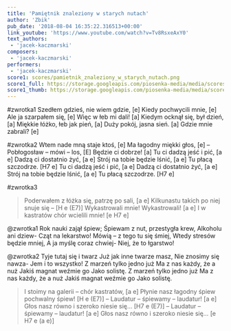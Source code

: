 ```yaml
---
title: 'Pamiętnik znaleziony w starych nutach'
author: 'Zbik'
pub_date: '2018-08-04 16:35:22.316513+00:00'
link_youtube: 'https://www.youtube.com/watch?v=Tv8RsxeAxY0'
text_authors:
 - 'jacek-kaczmarski'
composers:
 - 'jacek-kaczmarski'
performers:
 - 'jacek-kaczmarski'
score1: scores/pamietnik_znaleziony_w_starych_nutach.png
score1_full: https://storage.googleapis.com/piosenka-media/media/scores/pamietnik_znaleziony_w_starych_nutach.png
score1_thumb: https://storage.googleapis.com/piosenka-media/media/scores/pamietnik_znaleziony_w_starych_nutach.png.180x0_q85_upscale.png
---
```


#zwrotka1
Szedłem gdzieś, nie wiem gdzie, [e]
Kiedy pochwycili mnie, [e]
Ale ja szarpałem się, [e]
Więc w łeb mi dali! [a]
Kiedym ocknął się, był dzień, [a]
Miękkie łóżko, łeb jak pień, [a]
Duży pokój, jasna sień. [a]
Gdzie mnie zabrali? [e]

#zwrotka2
Wtem nade mną staje ktoś, [e]
Ma łagodny miękki głos, [e]
– Pobłogosław – mówi – los, [E]
Będzie ci dobrze! [a]
Tu ci dadzą jeść i pić, [a e]
Dadzą ci dostatnio żyć, [a e]
Strój na tobie będzie lśnić, [a e]
Tu płacą szczodrze. [H7 e]
Tu ci dadzą jeść i pić, [a e]
Dadzą ci dostatnio żyć, [a e]
Strój na tobie będzie lśnić, [a e]
Tu płacą szczodrze. [H7 e]

#zwrotka3
>Poderwałem z łóżka się, patrzę po sali, [a e]
>Kilkunastu takich po niej snuje się – [H e (E7)]
>Wykastrowali mnie! Wykastrowali! [a e]
>I w kastratów chór wcielili mnie! [e H7 e]

@zwrotka1
Rok nauki zajął śpiew;
Śpiewam z nut, przestygła krew,
Alkoholu ani dziew-
Cząt na lekarstwo!
Mówią – z tego tu się śmiej,
Wtedy stresów będzie mniej,
A ja myślę coraz chwiej-
Niej, że to łgarstwo!

@zwrotka2
Tyje tutaj się i twarz
Już jak inne twarze masz,
Nie znosimy się nawza-
Jem i to wszystko!
Z marzeń tylko jedno już
Ma z nas każdy, że a nuż
Jakiś magnat weźmie go
Jako solistę.
Z marzeń tylko jedno już
Ma z nas każdy, że a nuż
Jakiś magnat weźmie go
Jako solistę.

>I stoimy na galerii – chór kastratów, [a e]
>Płynie nasz łagodny śpiew pochwalny śpiew! [H e (E7)]
>– Laudatur – śpiewamy – laudatur! [a e]
>Głos nasz równo i szeroko niesie się… [H7 e (E7)]
>– Laudatur – śpiewamy – laudatur! [a e]
>Głos nasz równo i szeroko niesie się… [e H7 e (a e)]